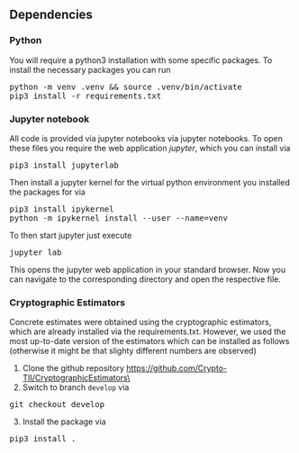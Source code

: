 

## Dependencies

### Python
You will require a python3 installation with some specific packages. To install the necessary packages you can run

<pre translate="no" dir="ltr" is-upgraded="">
python -m venv .venv && source .venv/bin/activate
pip3 install -r requirements.txt
</pre>

### Jupyter notebook 
All code is provided via jupyter notebooks via jupyter notebooks. 
To open these files you require the web application *jupyter*, which you can install via 

<pre translate="no" dir="ltr" is-upgraded="">
pip3 install jupyterlab
</pre>

Then install a jupyter kernel for the virtual python environment you installed the packages for via

<pre translate="no" dir="ltr" is-upgraded="">
pip3 install ipykernel
python -m ipykernel install --user --name=venv
</pre>

To then start jupyter just execute

<pre translate="no" dir="ltr" is-upgraded="">
jupyter lab
</pre>

This opens the jupyter web application in your standard browser. Now you can navigate to the corresponding directory and open the respective file.

### Cryptographic Estimators

Concrete estimates were obtained using the cryptographic estimators, which are already installed via the requirements.txt. 
However, we used the most up-to-date version of the estimators which can be installed as follows (otherwise it might be that slighty different numbers are observed)
1. Clone the github repository https://github.com/Crypto-TII/CryptographicEstimators\
2. Switch to branch ```develop``` via 
<pre translate="no" dir="ltr" is-upgraded="">
git checkout develop
</pre>
3. Install the package via
<pre translate="no" dir="ltr" is-upgraded="">
pip3 install .
</pre>